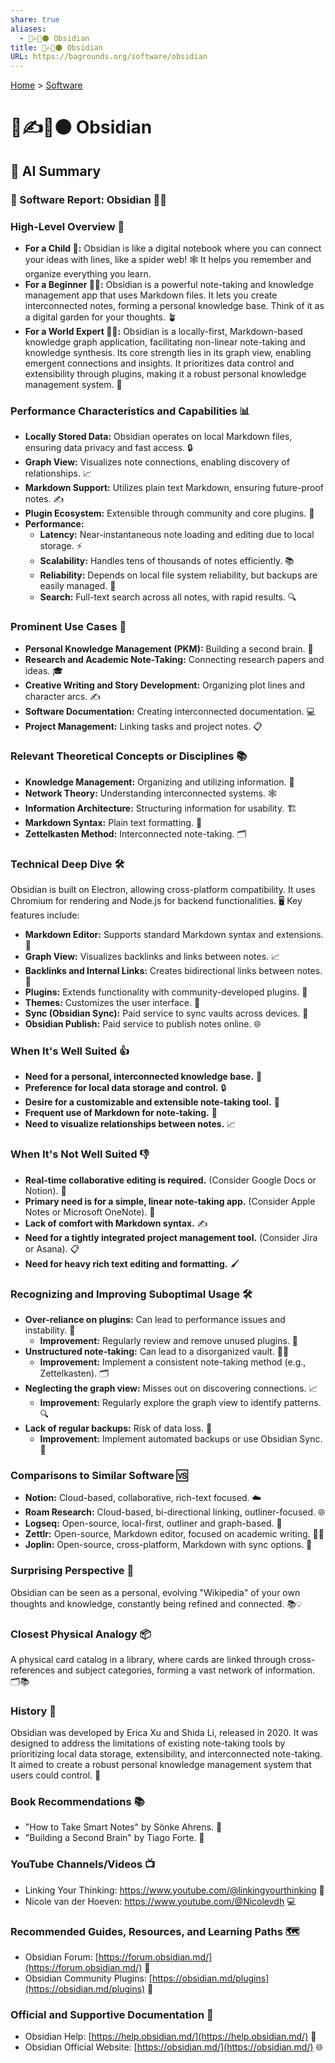 ```yaml
---
share: true
aliases:
  - 💾✍️🌋⚫️ Obsidian
title: 💾✍️🌋⚫️ Obsidian
URL: https://bagrounds.org/software/obsidian
---
```

[Home](../index.md) > [Software](./index.md)  
# 💾✍️🌋⚫️ Obsidian   
  
## 🤖 AI Summary  
### 💾 Software Report: Obsidian 📝✨  
  
### High-Level Overview 🧠  
  
* **For a Child 🧒:** Obsidian is like a digital notebook where you can connect your ideas with lines, like a spider web! 🕸️ It helps you remember and organize everything you learn.  
* **For a Beginner 🧑‍💻:** Obsidian is a powerful note-taking and knowledge management app that uses Markdown files. It lets you create interconnected notes, forming a personal knowledge base. Think of it as a digital garden for your thoughts. 🪴  
* **For a World Expert 🧙‍♂️:** Obsidian is a locally-first, Markdown-based knowledge graph application, facilitating non-linear note-taking and knowledge synthesis. Its core strength lies in its graph view, enabling emergent connections and insights. It prioritizes data control and extensibility through plugins, making it a robust personal knowledge management system. 🚀  
  
### Performance Characteristics and Capabilities 📊  
  
* **Locally Stored Data:** Obsidian operates on local Markdown files, ensuring data privacy and fast access. 🔒  
* **Graph View:** Visualizes note connections, enabling discovery of relationships. 📈  
* **Markdown Support:** Utilizes plain text Markdown, ensuring future-proof notes. ✍️  
* **Plugin Ecosystem:** Extensible through community and core plugins. 🔌  
* **Performance:**  
    * **Latency:** Near-instantaneous note loading and editing due to local storage. ⚡  
    * **Scalability:** Handles tens of thousands of notes efficiently. 📚  
    * **Reliability:** Depends on local file system reliability, but backups are easily managed. 💾  
    * **Search:** Full-text search across all notes, with rapid results. 🔍  
  
### Prominent Use Cases 💼  
  
* **Personal Knowledge Management (PKM):** Building a second brain. 🧠  
* **Research and Academic Note-Taking:** Connecting research papers and ideas. 🎓  
* **Creative Writing and Story Development:** Organizing plot lines and character arcs. ✍️  
* **Software Documentation:** Creating interconnected documentation. 💻  
* **Project Management:** Linking tasks and project notes. 📋  
  
### Relevant Theoretical Concepts or Disciplines 📚  
  
* **Knowledge Management:** Organizing and utilizing information. 🧠  
* **Network Theory:** Understanding interconnected systems. 🕸️  
* **Information Architecture:** Structuring information for usability. 🏗️  
* **Markdown Syntax:** Plain text formatting. 📝  
* **Zettelkasten Method:** Interconnected note-taking. 🗂️  
  
### Technical Deep Dive 🛠️  
  
Obsidian is built on Electron, allowing cross-platform compatibility. It uses Chromium for rendering and Node.js for backend functionalities. 🖥️ Key features include:  
  
* **Markdown Editor:** Supports standard Markdown syntax and extensions. 📝  
* **Graph View:** Visualizes backlinks and links between notes. 📈  
* **Backlinks and Internal Links:** Creates bidirectional links between notes. 🔗  
* **Plugins:** Extends functionality with community-developed plugins. 🔌  
* **Themes:** Customizes the user interface. 🎨  
* **Sync (Obsidian Sync):** Paid service to sync vaults across devices. 🔄  
* **Obsidian Publish:** Paid service to publish notes online. 🌐  
  
### When It's Well Suited 👍  
  
* **Need for a personal, interconnected knowledge base.** 🧠  
* **Preference for local data storage and control.** 🔒  
* **Desire for a customizable and extensible note-taking tool.** 🔌  
* **Frequent use of Markdown for note-taking.** 📝  
* **Need to visualize relationships between notes.** 📈  
  
### When It's Not Well Suited 👎  
  
* **Real-time collaborative editing is required.** (Consider Google Docs or Notion). 🤝  
* **Primary need is for a simple, linear note-taking app.** (Consider Apple Notes or Microsoft OneNote). 📝  
* **Lack of comfort with Markdown syntax.** ✍️  
* **Need for a tightly integrated project management tool.** (Consider Jira or Asana). 📋  
* **Need for heavy rich text editing and formatting.** 🖌️  
  
### Recognizing and Improving Suboptimal Usage 🛠️  
  
* **Over-reliance on plugins:** Can lead to performance issues and instability. 🐛  
    * **Improvement:** Regularly review and remove unused plugins. 🧹  
* **Unstructured note-taking:** Can lead to a disorganized vault. 😵‍💫  
    * **Improvement:** Implement a consistent note-taking method (e.g., Zettelkasten). 🗂️  
* **Neglecting the graph view:** Misses out on discovering connections. 📈  
    * **Improvement:** Regularly explore the graph view to identify patterns. 🔍  
* **Lack of regular backups:** Risk of data loss. 🚨  
    * **Improvement:** Implement automated backups or use Obsidian Sync. 🔄  
  
### Comparisons to Similar Software 🆚  
  
* **Notion:** Cloud-based, collaborative, rich-text focused. ☁️  
* **Roam Research:** Cloud-based, bi-directional linking, outliner-focused. 🌐  
* **Logseq:** Open-source, local-first, outliner and graph-based. 🌳  
* **Zettlr:** Open-source, Markdown editor, focused on academic writing. 🧑‍🎓  
* **Joplin:** Open-source, cross-platform, Markdown with sync options. 🔄  
  
### Surprising Perspective 🤯  
  
Obsidian can be seen as a personal, evolving "Wikipedia" of your own thoughts and knowledge, constantly being refined and connected. 📚💡  
  
### Closest Physical Analogy 📦  
  
A physical card catalog in a library, where cards are linked through cross-references and subject categories, forming a vast network of information. 🗂️📚  
  
### History 📜  
  
Obsidian was developed by Erica Xu and Shida Li, released in 2020. It was designed to address the limitations of existing note-taking tools by prioritizing local data storage, extensibility, and interconnected note-taking. It aimed to create a robust personal knowledge management system that users could control. 🚀  
  
### Book Recommendations 📚  
  
* "How to Take Smart Notes" by Sönke Ahrens. 📝  
* "Building a Second Brain" by Tiago Forte. 🧠  
  
### YouTube Channels/Videos 📺  
  
* Linking Your Thinking: https://www.youtube.com/@linkingyourthinking 🧠  
* Nicole van der Hoeven: https://www.youtube.com/@Nicolevdh 💻  
  
### Recommended Guides, Resources, and Learning Paths 🗺️  
  
* Obsidian Forum: [https://forum.obsidian.md/](https://forum.obsidian.md/) 💬  
* Obsidian Community Plugins: [https://obsidian.md/plugins](https://obsidian.md/plugins) 🔌  
  
### Official and Supportive Documentation 📄  
  
* Obsidian Help: [https://help.obsidian.md/](https://help.obsidian.md/) 📖  
* Obsidian Official Website: [https://obsidian.md/](https://obsidian.md/) 🌐  
